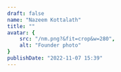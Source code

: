 ```yaml
---
draft: false
name: "Nazeem Kottalath"
title: ""
avatar: {
    src: "/nm.png?&fit=crop&w=280",
    alt: "Founder photo"
}
publishDate: "2022-11-07 15:39"
---
```

